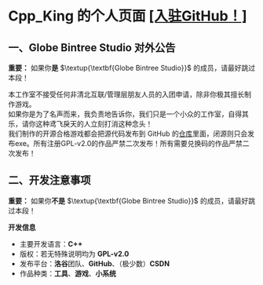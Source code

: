 # Cpp_King 的个人页面 [\[入驻**GitHub**！\]](https://github.com/Cpp-King)

## 一、Globe Bintree Studio 对外公告

**重要：** 如果你**是** $\textup{\textbf{Globe Bintree Studio}}$ 的成员，请最好跳过本段！

本工作室不接受任何非清北互联/管理层朋友人员的入团申请，除非你极其擅长制作游戏。  
如果你是为了名声而来，我负责地告诉你，我们只是一个小众的工作室，自得其乐，请你这种鸢飞戾天的人立刻打消这种念头！  
我们制作的开源合格游戏都会把源代码发布到 GitHub 的[仓库](https://github.com/Cpp-King/Cpp-King)里面，闭源则只会发布exe。所有注册GPL-v2.0的作品严禁二次发布！所有需要兑换码的作品严禁二次发布！

## 二、开发注意事项

**重要：** 如果你**不是** $\textup{\textbf{Globe Bintree Studio}}$ 的成员，请最好跳过本段！

**开发信息**  

- 主要开发语言：**C++**
- 版权：若无特殊说明均为 **GPL-v2.0**
- 发布平台：**洛谷**团队、**GitHub**、（极少数）**CSDN**
- 作品种类：**工具**、**游戏**、**小系统**
